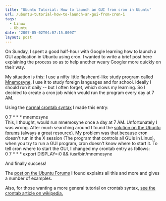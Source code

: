 ```yaml
---
title: "Ubuntu Tutorial: How to launch an GUI from cron in Ubuntu"
url: /ubuntu-tutorial-how-to-launch-an-gui-from-cron-i
tags:
  - Linux
  - Ubuntu
date: "2007-05-02T04:07:15.000Z"
layout: post
---
```


On Sunday, I spent a good half-hour with Google learning how to launch a GUI application in Ubuntu using cron. I wanted to write a brief post here explaining the process so as to help another weary Googler more quickly on their way.  
  
My situation is this: I use a nifty little flashcard-like study program called [Mnemosyne][0]. I use it to study foreign languages and for school. Ideally I should run it daily -- but I often forget, which slows my learning. So I decided to create a cron job which would run the program every day at 7 AM.  
  
Using the [normal crontab syntax][1] I made this entry:  
  
0 7 \* \* \* mnemosyne  
This, I thought, would run mnemosyne once a day at 7 AM. Unfortunately I was wrong. After much searching around I found the [solution on the Ubuntu forums][2] (always a great resource). My problem was that because cron doesn't run in the X session (The program that controls all GUIs in Linux), when you try to run a GUI program, cron doesn't know where to start it. To tell cron where to start the GUI, I changed my crontab entry as follows:  
0 7 \* \* \* export DISPLAY=:0 && /usr/bin/mnemosyne  
  
And finally success!  
  
The [post on the Ubuntu Forums][2] I found explains all this and more and gives a number of examples.  
  
Also, for those wanting a more general tutorial on crontab syntax, [see the crontab article on wikipedia.][1]

[0]: http://mnemosyne-proj.sourceforge.net/
[1]: http://en.wikipedia.org/wiki/Crontab
[2]: http://ubuntuforums.org/showthread.php?t=185993